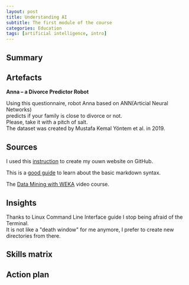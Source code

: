 ```yaml
---
layout: post
title: Understanding AI
subtitle: The first module of the course
categories: Education
tags: [artificial intelligence, intro]
---
```



## Summary

## Artefacts

**Anna – a Divorce Predictor Robot**

<p> Using this questionnaire, robot Anna based on ANN(Articial Neural Networks)<br>
predicts if your family is close to divorce or not.<br>
Please, take it with a pitch of salt.<br>
The dataset was created by Mustafa Kemal Yöntem et al. in 2019.</p>

## Sources

I used this [instruction](https://www.youtube.com/watch?v=TRIys0HLJuU) to create my ouwn website on GitHub.

This is a [good guide](https://www.markdownguide.org/basic-syntax/) to learn about the basic markdown syntax.

The [Data Mining with WEKA](https://youtu.be/LcHw2ph6bss) video course.
## Insights

<p>Thanks to Linux Command Line Interface guide I stop being afraid of the Terminal.<br>
It is not like a "death window" for me anymore, I prefer to create new directories from there.</p>

## Skills matrix

## Action plan 
